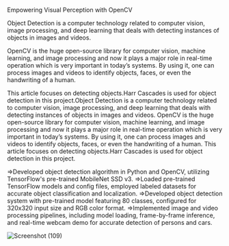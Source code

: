  Empowering Visual Perception with OpenCV                                            

Object Detection is a computer technology related to computer vision, image processing, and deep learning that deals
with detecting instances of objects in images and videos.

OpenCV is the huge open-source library for computer vision, machine learning, and image processing and now it plays a
major role in real-time operation which is very important in today’s systems. By using it, one can process images and
videos to identify objects, faces, or even the handwriting of a human.

 This article focuses on detecting objects.Harr Cascades is used for object detection in this project.Object Detection is a computer technology related to computer vision, image processing, and deep learning that deals with detecting instances of objects in images and videos. OpenCV is the huge open-source library for computer vision, machine learning, and image processing and now it plays a major role in real-time operation which is very important in today’s systems. By using it, one can process images and videos to identify objects, faces, or even the handwriting of a human. This article focuses on detecting objects.Harr Cascades is used for object detection in this project.

=>Developed object detection algorithm in Python and OpenCV, utilizing TensorFlow's pre-trained MobileNet SSD v3.
=>Loaded pre-trained TensorFlow models and config files, employed labeled datasets for accurate object classification and localization.
=>Developed object detection system with pre-trained model featuring 80 classes, configured for 320x320 input size and RGB color format.
=>Implemented image and video processing pipelines, including model loading, frame-by-frame inference, and real-time webcam demo for accurate detection of persons and cars.




![Screenshot (109)](https://github.com/JanyaMehta/Object-Detection-using-Open-CV/assets/54683817/c4ad4f43-9ca4-413d-a6f1-383474c680ff)
